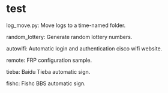 # test
log_move.py: Move logs to a time-named folder.

random_lottery: Generate random lottery numbers.

autowifi: Automatic login and authentication cisco wifi website.

remote: FRP configuration sample.

tieba: Baidu Tieba automatic sign.

fishc: Fishc BBS automatic sign.
